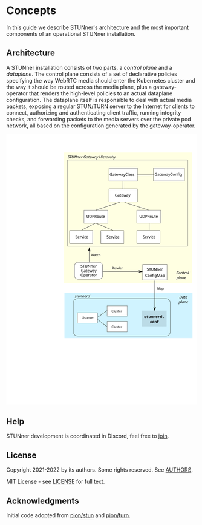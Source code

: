 # Concepts

In this guide we describe STUNner's architecture and the most important components of an
operational STUNner installation.

## Architecture

A STUNner installation consists of two parts, a *control plane* and a *dataplane*. The control
plane consists of a set of declarative policies specifying the way WebRTC media should enter the
Kubernetes cluster and the way it should be routed across the media plane, plus a gateway-operator
that renders the high-level policies to an actual dataplane configuration. The dataplane itself is
responsible to deal with actual media packets, exposing a regular STUN/TURN server to the Internet
for clients to connect, authorizing and authenticating client traffic, running integrity checks,
and forwarding packets to the media servers over the private pod network, all based on the
configuration generated by the gateway-operator.

![STUNner architecture](/doc/stunner_arch_big.svg)

## Help

STUNner development is coordinated in Discord, feel free to [join](https://discord.gg/DyPgEsbwzc).

## License

Copyright 2021-2022 by its authors. Some rights reserved. See [AUTHORS](../AUTHORS).

MIT License - see [LICENSE](../LICENSE) for full text.

## Acknowledgments

Initial code adopted from [pion/stun](https://github.com/pion/stun) and
[pion/turn](https://github.com/pion/turn).

